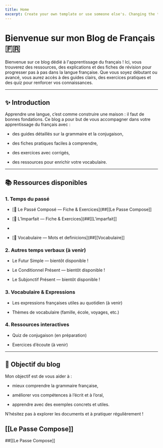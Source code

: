 ```yaml
---
title: Home
excerpt: Create your own template or use someone else's. Changing the template is a matter of updating one line
---
```

# Bienvenue sur mon Blog de Français 🇫🇷

  

Bienvenue sur ce blog dédié à l'apprentissage du français ! Ici, vous trouverez des ressources, des explications et des fiches de révision pour progresser pas à pas dans la langue française. Que vous soyez débutant ou avancé, vous aurez accès à des guides clairs, des exercices pratiques et des quiz pour renforcer vos connaissances.

  

---

  

## ✨ Introduction

Apprendre une langue, c’est comme construire une maison : il faut de bonnes fondations. Ce blog a pour but de vous accompagner dans votre apprentissage du français avec :

- des guides détaillés sur la grammaire et la conjugaison,

- des fiches pratiques faciles à comprendre,

- des exercices avec corrigés,

- des ressources pour enrichir votre vocabulaire.

  

---

  

## 📚 Ressources disponibles

  

### 1. Temps du passé

- [📄 Le Passé Composé — Fiche & Exercices](##[[Le Passe Compose]]

- [📄 L’Imparfait — Fiche & Exercices](##[[L'imparfait]]
-
- [📄 Vocabulaire — Mots et definicions](##[[Vocabulaire]]



  

### 2. Autres temps verbaux (à venir)

- Le Futur Simple — bientôt disponible !

- Le Conditionnel Présent — bientôt disponible !

- Le Subjonctif Présent — bientôt disponible !

  

### 3. Vocabulaire & Expressions

- Les expressions françaises utiles au quotidien (à venir)

- Thèmes de vocabulaire (famille, école, voyages, etc.)

  

### 4. Ressources interactives

- Quiz de conjugaison (en préparation)

- Exercices d’écoute (à venir)

  

---

  

## 🚀 Objectif du blog

Mon objectif est de vous aider à :

- mieux comprendre la grammaire française,

- améliorer vos compétences à l’écrit et à l’oral,

- apprendre avec des exemples concrets et utiles.

  

N’hésitez pas à explorer les documents et à pratiquer régulièrement !
## [[Le Passe Compose]]
##[[Le Passe Compose]]





